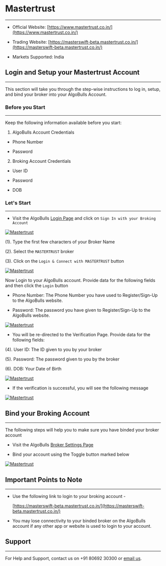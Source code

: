 # Mastertrust
---

* Official Website: [https://www.mastertrust.co.in/](https://www.mastertrust.co.in/)

* Trading Website: [https://masterswift-beta.mastertrust.co.in/](https://masterswift-beta.mastertrust.co.in/)

* Markets Supported: India

## Login and Setup your Mastertrust Account 
---
This section will take you through the step-wise instructions to log in, setup, and bind your broker into your AlgoBulls Account.

### Before you Start
---
Keep the following information available before you start:

1) AlgoBulls Account Credentials

* Phone Number

* Password

2) Broking Account Credentials

* User ID

* Password

* DOB

### Let's Start
---
* Visit the AlgoBulls [Login Page](https://app.algobulls.com/user/login) and click on `Sign In with your Broking Account`

[ ![Mastertrust](imgs/siwyba.png "Click to Enlarge or Ctrl+Click to open in a new Tab") ](imgs/siwyba.png)

(1). Type the first few characters of your Broker Name

(2). Select the `MASTERTRUST` broker

(3). Click on the `Login & Connect with MASTERTRUST` button

[ ![Mastertrust](imgs/mastertrust/mastertrust_1.png "Click to Enlarge or Ctrl+Click to open in a new Tab") ](imgs/mastertrust/mastertrust_1.png)

Now Login to your AlgoBulls account. Provide data for the following fields and then click the `Login` button

* Phone Number: The Phone Number you have used to Register/Sign-Up to the AlgoBulls website.

* Password: The password you have given to Register/Sign-Up to the AlgoBulls website.

[ ![Mastertrust](imgs/sign-in-2.png "Click to Enlarge or Ctrl+Click to open in a new Tab") ](imgs/sign-in-2.png)

* You will be re-directed to the Verification Page. Provide data for the following fields:

(4). User ID: The ID given to you by your broker

(5). Password: The password given to you by the broker

(6). DOB: Your Date of Birth

[ ![Mastertrust](imgs/mastertrust/mastertrust_2.png "Click to Enlarge or Ctrl+Click to open in a new Tab") ](imgs/mastertrust/mastertrust_2.png)

* If the verification is successful, you will see the following message

[ ![Mastertrust](imgs/success_login.png "Click to Enlarge or Ctrl+Click to open in a new Tab") ](imgs/success_login.png)

## Bind your Broking Account
---
The following steps will help you to make sure you have binded your broker account

* Visit the AlgoBulls [Broker Settings Page](https://app.algobulls.com/account/broking)

* Bind your account using the Toggle button marked below

[ ![Mastertrust](imgs/mastertrust/mastertrust_binded.png "Click to Enlarge or Ctrl+Click to open in a new Tab") ](imgs/mastertrust/mastertrust_binded.png)

## Important Points to Note
---
* Use the following link to login to your broking account - 
    
    [https://masterswift-beta.mastertrust.co.in/](https://masterswift-beta.mastertrust.co.in/)

* You may lose connectivity to your binded broker on the AlgoBulls account if any other app or website is used to login to your account.

## Support
---
For Help and Support, contact us on +91 80692 30300 or [email us](mailto:support@algobulls.com).
